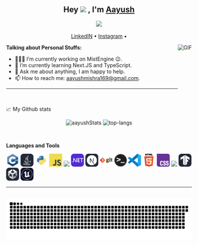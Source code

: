 <h2 align="center">Hey <img src="https://media.giphy.com/media/hvRJCLFzcasrR4ia7z/giphy.gif" width="25px"> , I'm <a href="https://aayushmishraaa.github.io/">Aayush</a></h2>

<p align="center">
  <img src="https://readme-typing-svg.herokuapp.com?color=%2336BCF7&size=48&center=true&width=500&height=100&lines=Software+Developer;System+Architect;Game+Developer">
</p>

<p align="center">
  <a href="https://www.linkedin.com/in/aayushmishraa17/">LinkedIN</a> •
  <a href="https://www.instagram.com/thattnerdguy/">Instagram</a> •
</p>

<img align="right" height="150rem" alt="GIF" src="https://media4.giphy.com/media/RbDKaczqWovIugyJmW/200w.webp?cid=ecf05e47yrznhyd4w1cnwbe3hlilpmls3c0mrsymhdzmzp5z&rid=200w.webp" />

**Talking about Personal Stuffs:**

- 👨🏽‍💻  I’m currently working on MistEngine :wink:.
- 🌱  I’m currently learning Next.JS and TypeScript. 
- 💬  Ask me about anything, I am happy to help.
- 📫  How to reach me: aayushmishra169@gmail.com.

***

 <br>

📈 My Github stats <br />

<p align="center">
  <img src="https://github-readme-stats.vercel.app/api?username=aayushmishraaa&theme=dark&show_icons=true" alt="aayushStats" />  
  <img src="https://github-readme-stats.vercel.app/api/top-langs/?username=aayushmishraaa&layout=compact&theme=dark" alt="top-langs" />
</p>



<br>

**Languages and Tools**

<code><img height="35rem" src="https://raw.githubusercontent.com/github/explore/80688e429a7d4ef2fca1e82350fe8e3517d3494d/topics/cpp/cpp.png"></code>
<code><img height="35rem" src="https://github.com/tandpfun/skill-icons/blob/main/icons/Java-Dark.svg"></code>
<code><img height="35rem" src="https://raw.githubusercontent.com/github/explore/80688e429a7d4ef2fca1e82350fe8e3517d3494d/topics/python/python.png"></code>
<code><img height="35rem" src="https://raw.githubusercontent.com/github/explore/80688e429a7d4ef2fca1e82350fe8e3517d3494d/topics/javascript/javascript.png"></code>
<code><img height="35rem" src="https://cdn4.iconfinder.com/data/icons/logos-3/600/React.js_logo-512.png" /></code>
<code><img height="35rem" src="https://github.com/tandpfun/skill-icons/blob/main/icons/DotNet.svg"></code>
<code><img height="35rem" src="https://github.com/tandpfun/skill-icons/blob/main/icons/NextJS-Dark.svg"></code>
<code><img height="35rem" src="https://raw.githubusercontent.com/github/explore/80688e429a7d4ef2fca1e82350fe8e3517d3494d/topics/git/git.png"></code>
<code><img height="35rem" src="https://raw.githubusercontent.com/github/explore/80688e429a7d4ef2fca1e82350fe8e3517d3494d/topics/terminal/terminal.png"></code>
<code><img alt="Visual Studio Code" height="35rem" src="https://raw.githubusercontent.com/github/explore/80688e429a7d4ef2fca1e82350fe8e3517d3494d/topics/visual-studio-code/visual-studio-code.png" /></code>
<code><img alt="HTML5" height="35rem" src="https://raw.githubusercontent.com/github/explore/80688e429a7d4ef2fca1e82350fe8e3517d3494d/topics/html/html.png" /></code>
<code><img alt="CSS3" height="35rem" src="https://raw.githubusercontent.com/github/explore/80688e429a7d4ef2fca1e82350fe8e3517d3494d/topics/css/css.png" /></code>
<code><img height="35rem" src="https://img.icons8.com/color/2x/bootstrap.png" /></code>
<code><img height="35rem" src="https://github.com/tandpfun/skill-icons/blob/main/icons/TensorFlow-Dark.svg"></code>
<code><img height="35rem" src="https://github.com/tandpfun/skill-icons/blob/main/icons/Unity-Dark.svg"></code>
<code><img height="35rem" src="https://github.com/tandpfun/skill-icons/blob/main/icons/UnrealEngine.svg"></code>


***

<br />

<picture>
  <source media="(prefers-color-scheme: dark)" srcset="https://raw.githubusercontent.com/aayushmishraaa/aayushmishraaa/output/github-snake-dark.svg" />
  <source media="(prefers-color-scheme: light)" srcset="https://raw.githubusercontent.com/aayushmishraaa/aayushmishraaa/output/github-snake.svg" />
  <img alt="github-snake" src="https://raw.githubusercontent.com/aayushmishraaa/aayushmishraaa/output/github-snake.svg" />
</picture>
